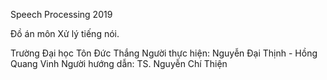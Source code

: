Speech Processing 2019

Đồ án môn Xử lý tiếng nói.

Trường Đại học Tôn Đức Thắng
Người thực hiện: Nguyễn Đại Thịnh - Hồng Quang Vinh
Người hướng dẫn: TS. Nguyễn Chí Thiện
